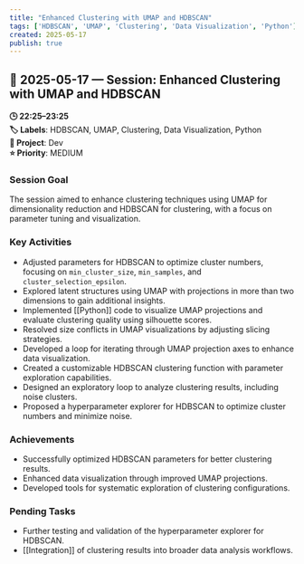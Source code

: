 ```yaml
---
title: "Enhanced Clustering with UMAP and HDBSCAN"
tags: ['HDBSCAN', 'UMAP', 'Clustering', 'Data Visualization', 'Python']
created: 2025-05-17
publish: true
---
```


## 📅 2025-05-17 — Session: Enhanced Clustering with UMAP and HDBSCAN

**🕒 22:25–23:25**  
**🏷️ Labels**: HDBSCAN, UMAP, Clustering, Data Visualization, Python  
**📂 Project**: Dev  
**⭐ Priority**: MEDIUM  


### Session Goal
The session aimed to enhance clustering techniques using UMAP for dimensionality reduction and HDBSCAN for clustering, with a focus on parameter tuning and visualization.

### Key Activities
- Adjusted parameters for HDBSCAN to optimize cluster numbers, focusing on `min_cluster_size`, `min_samples`, and `cluster_selection_epsilon`.
- Explored latent structures using UMAP with projections in more than two dimensions to gain additional insights.
- Implemented [[Python]] code to visualize UMAP projections and evaluate clustering quality using silhouette scores.
- Resolved size conflicts in UMAP visualizations by adjusting slicing strategies.
- Developed a loop for iterating through UMAP projection axes to enhance data visualization.
- Created a customizable HDBSCAN clustering function with parameter exploration capabilities.
- Designed an exploratory loop to analyze clustering results, including noise clusters.
- Proposed a hyperparameter explorer for HDBSCAN to optimize cluster numbers and minimize noise.

### Achievements
- Successfully optimized HDBSCAN parameters for better clustering results.
- Enhanced data visualization through improved UMAP projections.
- Developed tools for systematic exploration of clustering configurations.

### Pending Tasks
- Further testing and validation of the hyperparameter explorer for HDBSCAN.
- [[Integration]] of clustering results into broader data analysis workflows.
